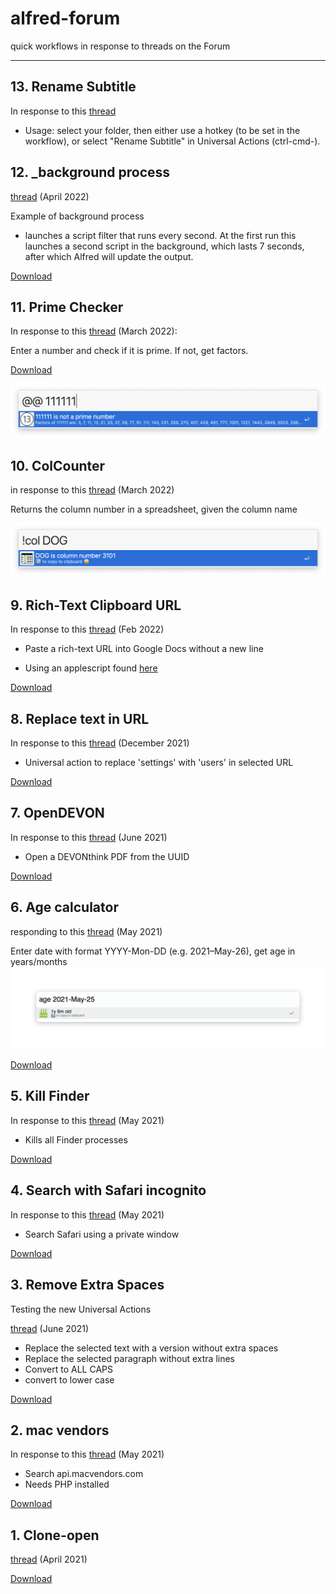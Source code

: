 # alfred-forum
 quick workflows in response to threads on the Forum














---------
## 13. Rename Subtitle

In response to this [thread](https://www.alfredforum.com/topic/18338-copy-one-filename-replace-another-keep-ext/)

- Usage: select your folder, then either use a hotkey (to be set in the workflow), or select "Rename Subtitle" in Universal Actions (ctrl-cmd-\).

## 12. _background process
[thread](https://www.alfredforum.com/topic/18296-download-images-asynchronously-in-the-background/) (April 2022)

Example of background process

- launches a script filter that runs every second. At the first run this launches a second script in the background, which lasts 7 seconds, after which Alfred will update the output.

[Download](https://github.com/giovannicoppola/alfred-forum/raw/main/workflows/_background%20process.alfredworkflow)

## 11. Prime Checker

In response to this [thread](https://www.alfredforum.com/topic/18106-workflow-created-with-python-and-problems-with-json/#comment-93588) (March 2022): 

Enter a number and check if it is prime. If not, get factors. 

[Download](https://github.com/giovannicoppola/alfred-forum/raw/main/workflows/PrimeChecker.alfredworkflow)

![PrimeChecker](images/PrimeChecker.png)


## 10. ColCounter
in response to this [thread](https://www.alfredforum.com/topic/18096-find-column-number-in-excelsheetsnumbers/#comment-93552) (March 2022)

Returns the column number in a spreadsheet, given the column name


![ColCounter](images/ColCounter.png)

## 9. Rich-Text Clipboard URL
In response to this [thread](https://www.alfredforum.com/topic/17972-how-to-format-a-link-text-url-so-that-it-does-not-paste-with-an-extra-new-line-at-the-end/) (Feb 2022)

- Paste a rich-text URL into Google Docs without a new line

- Using an applescript found [here](https://forum.latenightsw.com/t/how-do-i-set-clipboard-pasteboard-to-both-rich-text-rtf-and-plain-text/1189)

[Download](https://github.com/giovannicoppola/alfred-forum/raw/main/workflows/RTCU.alfredworkflow)



## 8. Replace text in URL
In response to this [thread](https://www.alfredforum.com/topic/17654-workflow-to-replace-a-portion-of-copied-text/) (December 2021)

- Universal action to replace 'settings' with 'users' in selected URL

[Download](https://github.com/giovannicoppola/alfred-forum/raw/main/workflows/Replace%20Text%20in%20URL.alfredworkflow)


## 7. OpenDEVON
In response to this [thread](
https://www.alfredforum.com/topic/17043-problems-opening-devonthink-urls-with-alfred/) (June 2021)

- Open a DEVONthink PDF from the UUID

[Download](https://github.com/giovannicoppola/alfred-forum/raw/main/workflows/OpenDEVON.alfredworkflow)

## 6. Age calculator
responding to this [thread](https://www.alfredforum.com/topic/16938-age-calculator/) (May 2021)

Enter date with format YYYY-Mon-DD (e.g. 2021–May-26), get age in years/months
![AgeCalc](images/AgeCalculator.png)

[Download](https://github.com/giovannicoppola/alfred-forum/raw/main/workflows/Age%20calculator_v0.2.alfredworkflow)


## 5. Kill Finder

In response to this [thread](https://www.alfredforum.com/topic/16869-little-finder-restart-keystroke/) (May 2021)

- Kills all Finder processes 

[Download](https://github.com/giovannicoppola/alfred-forum/raw/main/workflows/KillFinder.alfredworkflow)

## 4. Search with Safari incognito
In response to this [thread](https://www.alfredforum.com/topic/16866-need-help-with-safari-workflow-web-search-in-private-window/?do=findComment&comment=86593) (May 2021)

- Search Safari using a private window

[Download](https://github.com/giovannicoppola/alfred-forum/raw/main/workflows/Search%20with%20Safari%20(private%20window).alfredworkflow)


## 3. Remove Extra Spaces
Testing the new Universal Actions 

[thread](https://www.alfredforum.com/topic/17056-alfred-45-beta-take-a-first-look-at-universal-actions/?do=findComment&comment=87612) (June 2021)


- Replace the selected text with a version without extra spaces
- Replace the selected paragraph without extra lines
- Convert to ALL CAPS
- convert to lower case

[Download](https://github.com/giovannicoppola/alfred-forum/raw/main/workflows/Remove%20Extra%20Spaces.alfredworkflow)


## 2. mac vendors
In response to this [thread](https://www.alfredforum.com/topic/16856-macvendorscom-in-alfred-workflow/) (May 2021)

- Search api.macvendors.com
- Needs PHP installed

[Download](https://github.com/giovannicoppola/alfred-forum/raw/main/workflows/MAC.alfredworkflow)


## 1. Clone-open
[thread](https://www.alfredforum.com/topic/5914-file-action-duplicate/?do=findComment&comment=85906) (April 2021)

[Download](https://github.com/giovannicoppola/alfred-forum/raw/main/workflows/Clone-Open_0-2.alfredworkflow)
